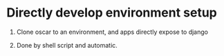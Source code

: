 # Directly develop environment setup

1. Clone oscar to an environment, and apps directly expose to django

2. Done by shell script and automatic.

